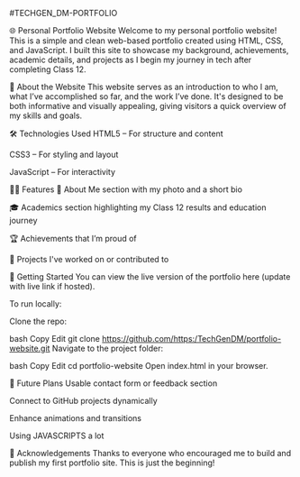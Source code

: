#TECHGEN_DM-PORTFOLIO

🌐 Personal Portfolio Website Welcome to my personal portfolio website! This is a simple and clean web-based portfolio created using HTML, CSS, and JavaScript. I built this site to showcase my background, achievements, academic details, and projects as I begin my journey in tech after completing Class 12.

📌 About the Website This website serves as an introduction to who I am, what I’ve accomplished so far, and the work I’ve done. It's designed to be both informative and visually appealing, giving visitors a quick overview of my skills and goals.

🛠 Technologies Used HTML5 – For structure and content

CSS3 – For styling and layout

JavaScript – For interactivity

🧑‍💻 Features 👤 About Me section with my photo and a short bio

🎓 Academics section highlighting my Class 12 results and education journey

🏆 Achievements that I’m proud of

💼 Projects I've worked on or contributed to

🏁 Getting Started You can view the live version of the portfolio here (update with live link if hosted).

To run locally:

Clone the repo:

bash Copy Edit git clone https://github.com/https:/TechGenDM/portfolio-website.git Navigate to the project folder:

bash Copy Edit cd portfolio-website Open index.html in your browser.

🚀 Future Plans Usable contact form or feedback section

Connect to GitHub projects dynamically

Enhance animations and transitions

Using JAVASCRIPTS a lot

🙌 Acknowledgements Thanks to everyone who encouraged me to build and publish my first portfolio site. This is just the beginning!
